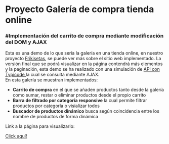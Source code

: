 <h1>Proyecto Galería de compra tienda online</h1>

<h3>#Implementación del carrito de compra mediante modificación del DOM y AJAX</h3>

Esta es una demo de lo que sería la galería en una tienda online, en nuestro proyecto <a href="https://github.com/Xeadnor/Trabajo-por-Retos">Frikisetas</a>, se puede ver más sobre el sitio web implementado.
La versión final que se podrá visualizar en la página contendrá más elementos y la paginación, esta demo se ha realizado con una simulación de <a href="https://my-json-server.typicode.com/Xeadnor/ApiFalsa"> API con Typicode </a> la cual se consulta mediante AJAX.<br>
En esta galería se muestran implementados:
<ul>
 <li><strong>Carrito de compra</strong> en el que se añaden productos tanto desde la galería como sumar, restar o eliminar productos desde el propio carrito</li>
 <li><strong>Barra de filtrado por categoría responsive</strong> la cual permite filtrar productos por categoría o visializar todos</li>
 <li><strong>Buscador de productos dinámico</strong> busca según coincidencia entre los nombre de productos de forma dinámica</li>
</ul>

<p>Link a la página para visualizarlo: </p>
 <a href="https://mzahara90.github.io/GALERIA/">Click aquí!</a>
  
  

  

